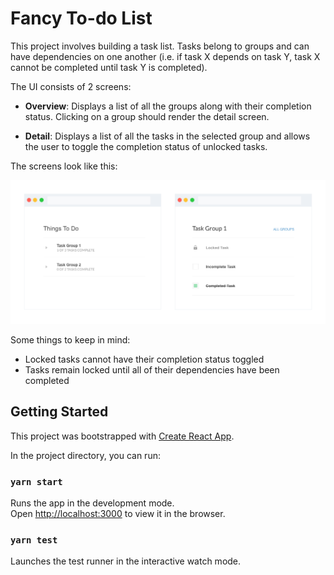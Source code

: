 # Fancy To-do List

This project involves building a task list. Tasks belong to groups and can have
dependencies on one another (i.e. if task X depends on task Y, task X cannot be completed until
task Y is completed). 

The UI consists of 2 screens:

* **Overview**: Displays a list of all the groups along with their completion status. Clicking on 
  a group should render the detail screen.

* **Detail**: Displays a list of all the tasks in the selected group and allows the user to toggle the completion status of unlocked tasks.

The screens look like this:

![screen design](public/screens.png)

Some things to keep in mind:

* Locked tasks cannot have their completion status toggled
* Tasks remain locked until all of their dependencies have been completed

## Getting Started

This project was bootstrapped with [Create React App](https://github.com/facebook/create-react-app).

In the project directory, you can run:

### `yarn start`

Runs the app in the development mode.<br />
Open [http://localhost:3000](http://localhost:3000) to view it in the browser.


### `yarn test`

Launches the test runner in the interactive watch mode.<br />

